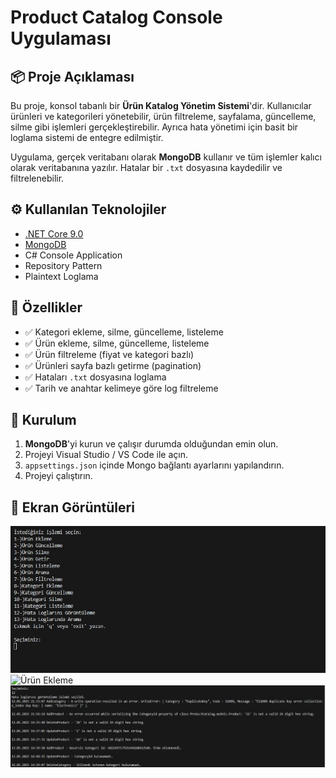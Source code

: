# Product Catalog Console Uygulaması

## 📦 Proje Açıklaması

Bu proje, konsol tabanlı bir **Ürün Katalog Yönetim Sistemi**'dir. Kullanıcılar ürünleri ve kategorileri yönetebilir, ürün filtreleme, sayfalama, güncelleme, silme gibi işlemleri gerçekleştirebilir. Ayrıca hata yönetimi için basit bir loglama sistemi de entegre edilmiştir.

Uygulama, gerçek veritabanı olarak **MongoDB** kullanır ve tüm işlemler kalıcı olarak veritabanına yazılır. Hatalar bir `.txt` dosyasına kaydedilir ve filtrelenebilir.

## ⚙️ Kullanılan Teknolojiler

- [.NET Core 9.0](https://dotnet.microsoft.com/en-us/)
- [MongoDB](https://www.mongodb.com/)
- C# Console Application
- Repository Pattern
- Plaintext Loglama

## 🔧 Özellikler

- ✅ Kategori ekleme, silme, güncelleme, listeleme
- ✅ Ürün ekleme, silme, güncelleme, listeleme
- ✅ Ürün filtreleme (fiyat ve kategori bazlı)
- ✅ Ürünleri sayfa bazlı getirme (pagination)
- ✅ Hataları `.txt` dosyasına loglama
- ✅ Tarih ve anahtar kelimeye göre log filtreleme

## 🚀 Kurulum

1. **MongoDB**'yi kurun ve çalışır durumda olduğundan emin olun.
2. Projeyi Visual Studio / VS Code ile açın.
3. `appsettings.json` içinde Mongo bağlantı ayarlarını yapılandırın.
4. Projeyi çalıştırın.

## 📸 Ekran Görüntüleri

![Main-Menu](screenshots/Main-Menu.jpg)
![Ürün Ekleme](screenshots/add-product.png)
![Error-Logs](screenshots/Error-logs.jpg)

